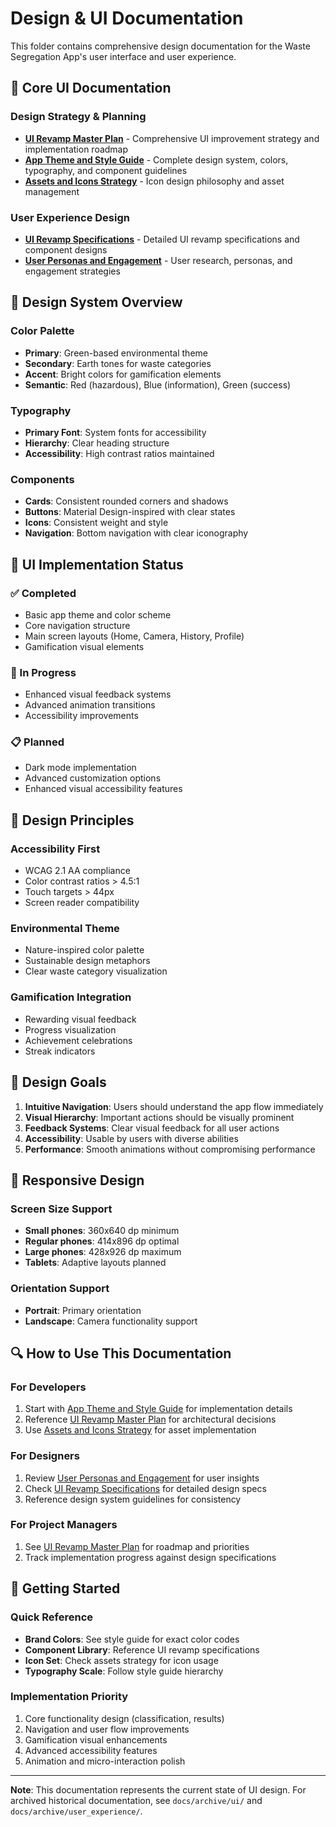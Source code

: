 # Design & UI Documentation

This folder contains comprehensive design documentation for the Waste Segregation App's user interface and user experience.

## 📱 **Core UI Documentation**

### **Design Strategy & Planning**
- **[UI Revamp Master Plan](UI_REVAMP_MASTER_PLAN.md)** - Comprehensive UI improvement strategy and implementation roadmap
- **[App Theme and Style Guide](app_theme_and_style_guide.md)** - Complete design system, colors, typography, and component guidelines
- **[Assets and Icons Strategy](assets_and_icons_strategy.md)** - Icon design philosophy and asset management

### **User Experience Design**
- **[UI Revamp Specifications](waste_app_ui_revamp.md)** - Detailed UI revamp specifications and component designs
- **[User Personas and Engagement](user_personas_and_engagement.md)** - User research, personas, and engagement strategies

## 🎨 **Design System Overview**

### **Color Palette**
- **Primary**: Green-based environmental theme
- **Secondary**: Earth tones for waste categories
- **Accent**: Bright colors for gamification elements
- **Semantic**: Red (hazardous), Blue (information), Green (success)

### **Typography**
- **Primary Font**: System fonts for accessibility
- **Hierarchy**: Clear heading structure
- **Accessibility**: High contrast ratios maintained

### **Components**
- **Cards**: Consistent rounded corners and shadows
- **Buttons**: Material Design-inspired with clear states
- **Icons**: Consistent weight and style
- **Navigation**: Bottom navigation with clear iconography

## 🔄 **UI Implementation Status**

### **✅ Completed**
- Basic app theme and color scheme
- Core navigation structure
- Main screen layouts (Home, Camera, History, Profile)
- Gamification visual elements

### **🚧 In Progress**
- Enhanced visual feedback systems
- Advanced animation transitions
- Accessibility improvements

### **📋 Planned**
- Dark mode implementation
- Advanced customization options
- Enhanced visual accessibility features

## 📐 **Design Principles**

### **Accessibility First**
- WCAG 2.1 AA compliance
- Color contrast ratios > 4.5:1
- Touch targets > 44px
- Screen reader compatibility

### **Environmental Theme**
- Nature-inspired color palette
- Sustainable design metaphors
- Clear waste category visualization

### **Gamification Integration**
- Rewarding visual feedback
- Progress visualization
- Achievement celebrations
- Streak indicators

## 🎯 **Design Goals**

1. **Intuitive Navigation**: Users should understand the app flow immediately
2. **Visual Hierarchy**: Important actions should be visually prominent
3. **Feedback Systems**: Clear visual feedback for all user actions
4. **Accessibility**: Usable by users with diverse abilities
5. **Performance**: Smooth animations without compromising performance

## 📱 **Responsive Design**

### **Screen Size Support**
- **Small phones**: 360x640 dp minimum
- **Regular phones**: 414x896 dp optimal
- **Large phones**: 428x926 dp maximum
- **Tablets**: Adaptive layouts planned

### **Orientation Support**
- **Portrait**: Primary orientation
- **Landscape**: Camera functionality support

## 🔍 **How to Use This Documentation**

### **For Developers**
1. Start with [App Theme and Style Guide](app_theme_and_style_guide.md) for implementation details
2. Reference [UI Revamp Master Plan](UI_REVAMP_MASTER_PLAN.md) for architectural decisions
3. Use [Assets and Icons Strategy](assets_and_icons_strategy.md) for asset implementation

### **For Designers**
1. Review [User Personas and Engagement](user_personas_and_engagement.md) for user insights
2. Check [UI Revamp Specifications](waste_app_ui_revamp.md) for detailed design specs
3. Reference design system guidelines for consistency

### **For Project Managers**
1. See [UI Revamp Master Plan](UI_REVAMP_MASTER_PLAN.md) for roadmap and priorities
2. Track implementation progress against design specifications

## 🚀 **Getting Started**

### **Quick Reference**
- **Brand Colors**: See style guide for exact color codes
- **Component Library**: Reference UI revamp specifications
- **Icon Set**: Check assets strategy for icon usage
- **Typography Scale**: Follow style guide hierarchy

### **Implementation Priority**
1. Core functionality design (classification, results)
2. Navigation and user flow improvements
3. Gamification visual enhancements
4. Advanced accessibility features
5. Animation and micro-interaction polish

---

**Note**: This documentation represents the current state of UI design. For archived historical documentation, see `docs/archive/ui/` and `docs/archive/user_experience/`.
